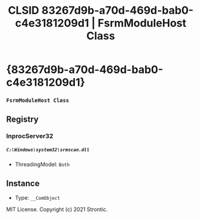 ﻿---
title: "CLSID 83267d9b-a70d-469d-bab0-c4e3181209d1 | FsrmModuleHost Class"
excerpt: What is COM-Object CLSID 83267d9b-a70d-469d-bab0-c4e3181209d1?
---

# {83267d9b-a70d-469d-bab0-c4e3181209d1}

### `FsrmModuleHost Class`

## Registry


### InprocServer32

##### `C:\Windows\system32\srmscan.dll`
* ThreadingModel: `Both`

## Instance

* Type: `__ComObject`

MIT License. Copyright (c) 2021 Strontic.


